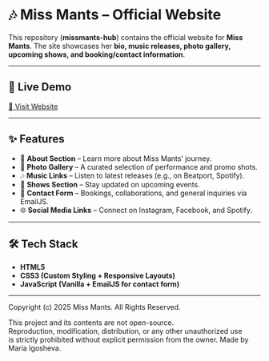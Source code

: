 # 🎶 Miss Mants – Official Website

This repository (**missmants-hub**) contains the official website for **Miss Mants**.
The site showcases her **bio, music releases, photo gallery, upcoming shows, and booking/contact information**.  

---

## 🚀 Live Demo  
[🔗 Visit Website](https://mariaigosheva.github.io/missmants-hub/)

---

## ✨ Features  
- 🎤 **About Section** – Learn more about Miss Mants’ journey.  
- 📸 **Photo Gallery** – A curated selection of performance and promo shots.  
- 🎶 **Music Links** – Listen to latest releases (e.g., on Beatport, Spotify).  
- 📅 **Shows Section** – Stay updated on upcoming events.  
- 📩 **Contact Form** – Bookings, collaborations, and general inquiries via EmailJS.  
- 🌐 **Social Media Links** – Connect on Instagram, Facebook, and Spotify.  

---

## 🛠️ Tech Stack  
- **HTML5**  
- **CSS3 (Custom Styling + Responsive Layouts)**  
- **JavaScript (Vanilla + EmailJS for contact form)**  

---

Copyright (c) 2025 Miss Mants. All Rights Reserved.

This project and its contents are not open-source.  
Reproduction, modification, distribution, or any other unauthorized use  
is strictly prohibited without explicit permission from the owner.
Made by Maria Igosheva.
